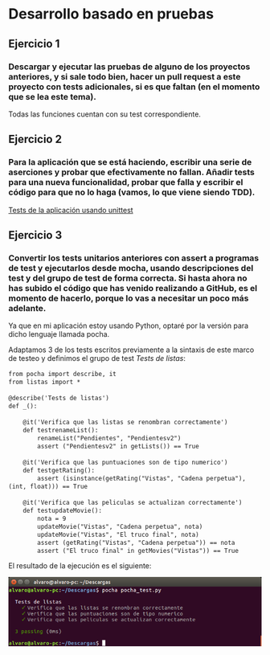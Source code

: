 # Desarrollo basado en pruebas

## Ejercicio 1

### Descargar y ejecutar las pruebas de alguno de los proyectos anteriores, y si sale todo bien, hacer un pull request a este proyecto con tests adicionales, si es que faltan (en el momento que se lea este tema).

Todas las funciones cuentan con su test correspondiente.

## Ejercicio 2

### Para la aplicación que se está haciendo, escribir una serie de aserciones y probar que efectivamente no fallan. Añadir tests para una nueva funcionalidad, probar que falla y escribir el código para que no lo haga (vamos, lo que viene siendo TDD).

[Tests de la aplicación usando unittest](https://github.com/alvaromgs/proyectoIV-1718/blob/master/bot/test.py)

## Ejercicio 3

### Convertir los tests unitarios anteriores con assert a programas de test y ejecutarlos desde mocha, usando descripciones del test y del grupo de test de forma correcta. Si hasta ahora no has subido el código que has venido realizando a GitHub, es el momento de hacerlo, porque lo vas a necesitar un poco más adelante.

Ya que en mi aplicación estoy usando Python, optaré por la versión para dicho lenguaje llamada pocha.

Adaptamos 3 de los tests escritos previamente a la sintaxis de este marco de testeo y definimos el grupo de test *Tests de listas*:

```
from pocha import describe, it
from listas import *

@describe('Tests de listas')
def _():

    @it('Verifica que las listas se renombran correctamente')
    def testrenameList():
        renameList("Pendientes", "Pendientesv2")
        assert ("Pendientesv2" in getLists()) == True

    @it('Verifica que las puntuaciones son de tipo numerico')
    def testgetRating():
        assert (isinstance(getRating("Vistas", "Cadena perpetua"), (int, float))) == True

    @it('Verifica que las peliculas se actualizan correctamente')
    def testupdateMovie():
        nota = 9
        updateMovie("Vistas", "Cadena perpetua", nota)
        updateMovie("Vistas", "El truco final", nota)
        assert (getRating("Vistas", "Cadena perpetua")) == nota
        assert ("El truco final" in getMovies("Vistas")) == True
```

El resultado de la ejecución es el siguiente:

![alt text](https://github.com/alvaromgs/ejerciciosIV-1718/blob/master/img/tema2ej3.png "Resultado de la ejecución del test")


